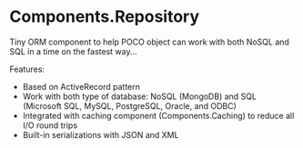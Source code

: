 # Components.Repository
Tiny ORM component to help POCO object can work with both NoSQL and SQL in a time on the fastest way...

Features:
- Based on ActiveRecord pattern
- Work with both type of database: NoSQL (MongoDB) and SQL (Microsoft SQL, MySQL, PostgreSQL, Oracle, and ODBC)
- Integrated with caching component (Components.Caching) to reduce all I/O round trips
- Built-in serializations with JSON and XML
